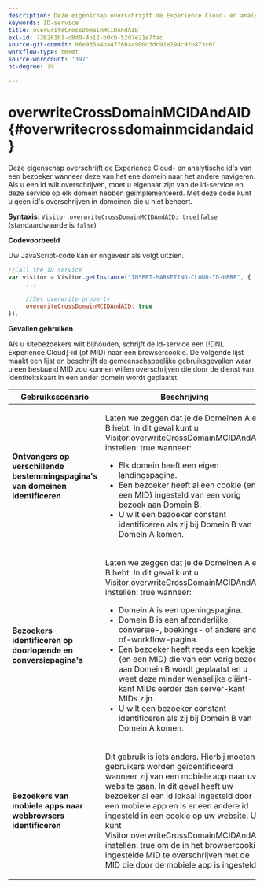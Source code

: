 ```yaml
---
description: Deze eigenschap overschrijft de Experience Cloud- en analytische id's van een bezoeker wanneer deze van het ene domein naar het andere navigeren. Als u een id wilt overschrijven, moet u eigenaar zijn van de id-service en deze service op elk domein hebben geïmplementeerd. Met deze code kunt u geen id's overschrijven in domeinen die u niet beheert.
keywords: ID-service
title: overwriteCrossDomainMCIDAndAID
exl-id: 726261b1-c8d0-4b12-b0cb-52d7e21e7fac
source-git-commit: 06e935a4ba4776baa900d3dc91e294c92b873c0f
workflow-type: tm+mt
source-wordcount: '397'
ht-degree: 1%

---
```


# overwriteCrossDomainMCIDAndAID{#overwritecrossdomainmcidandaid}

Deze eigenschap overschrijft de Experience Cloud- en analytische id&#39;s van een bezoeker wanneer deze van het ene domein naar het andere navigeren. Als u een id wilt overschrijven, moet u eigenaar zijn van de id-service en deze service op elk domein hebben geïmplementeerd. Met deze code kunt u geen id&#39;s overschrijven in domeinen die u niet beheert.

**Syntaxis:** `Visitor.overwriteCrossDomainMCIDAndAID: true|false` (standaardwaarde is  `false`)

**Codevoorbeeld**

Uw JavaScript-code kan er ongeveer als volgt uitzien.

```js
//Call the ID service 
var visitor = Visitor.getInstance("INSERT-MARKETING-CLOUD-ID-HERE", { 
     ... 
 
     //Set overwrite property 
     overwriteCrossDomainMCIDAndAID: true 
}); 
```

**Gevallen gebruiken**

Als u sitebezoekers wilt bijhouden, schrijft de id-service een [!DNL Experience Cloud]-id (of MID) naar een browsercookie. De volgende lijst maakt een lijst en beschrijft de gemeenschappelijke gebruiksgevallen waar u een bestaand MID zou kunnen willen overschrijven die door de dienst van identiteitskaart in een ander domein wordt geplaatst.

<table id="table_FC1AF6551D6646E0BF1C4FB7C1316EBB"> 
 <thead> 
  <tr> 
   <th colname="col1" class="entry"> Gebruiksscenario </th> 
   <th colname="col2" class="entry"> Beschrijving </th> 
  </tr> 
 </thead>
 <tbody> 
  <tr> 
   <td colname="col1"> <p> <b>Ontvangers op verschillende bestemmingspagina's van domeinen identificeren</b> </p> </td> 
   <td colname="col2"> <p>Laten we zeggen dat je de Domeinen A en B hebt. In dit geval kunt u <span class="codeph"> Visitor.overwriteCrossDomainMCIDAndAID instellen: true </span> wanneer: </p> <p> 
     <ul id="ul_FB4704BFE7134F1688E34BF1A36627B7"> 
      <li id="li_FF71FD1FB9DD4702B675A140FAD2B481">Elk domein heeft een eigen landingspagina. </li> 
      <li id="li_78F75469D32D473B93148B46D35E67F1">Een bezoeker heeft al een cookie (en een MID) ingesteld van een vorig bezoek aan Domein B. </li> 
      <li id="li_305CE5138EEB43D3BF9CE38D1E7FFA04">U wilt een bezoeker constant identificeren als zij bij Domein B van Domein A komen. </li> 
     </ul> </p> </td> 
  </tr> 
  <tr> 
   <td colname="col1"> <p> <b>Bezoekers identificeren op doorlopende en conversiepagina's</b> </p> </td> 
   <td colname="col2"> <p>Laten we zeggen dat je de Domeinen A en B hebt. In dit geval kunt u <span class="codeph"> Visitor.overwriteCrossDomainMCIDAndAID instellen: true </span> wanneer: </p> 
    <ul id="ul_7BEBFD523A2F47AFB6963536E43692D0"> 
     <li id="li_71586080489340E2A6C0B263F231E3DE">Domein A is een openingspagina. </li> 
     <li id="li_4E3D3CB380EE4F1BAC4CD752194AE8DE">Domein B is een afzonderlijke conversie-, boekings- of andere end-of-workflow-pagina. </li> 
     <li id="li_FB393B16CFAC4D2D9B2328EBA4573C1A">Een bezoeker heeft reeds een koekje (en een MID) die van een vorig bezoek aan Domein B wordt geplaatst en u weet deze minder wenselijke cliënt-kant MIDs eerder dan server-kant MIDs zijn. </li> 
     <li id="li_36FC138530A4476A995C0F9FD73C41DE">U wilt een bezoeker constant identificeren als zij bij Domein B van Domein A komen. </li> 
    </ul> </td> 
  </tr> 
  <tr> 
   <td colname="col1"> <p> <b>Bezoekers van mobiele apps naar webbrowsers identificeren</b> </p> </td> 
   <td colname="col2"> <p>Dit gebruik is iets anders. Hierbij moeten gebruikers worden geïdentificeerd wanneer zij van een mobiele app naar uw website gaan. In dit geval heeft uw bezoeker al een id lokaal ingesteld door een mobiele app en is er een andere id ingesteld in een cookie op uw website. U kunt <span class="codeph"> Visitor.overwriteCrossDomainMCIDAndAID instellen: true </span> om de in het browsercookie ingestelde MID te overschrijven met de MID die door de mobiele app is ingesteld. </p> </td> 
  </tr> 
 </tbody> 
</table>
